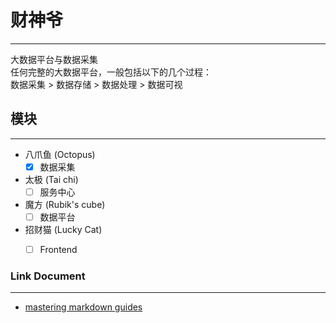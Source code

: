 # 财神爷

---
大数据平台与数据采集 \
任何完整的大数据平台，一般包括以下的几个过程：\
数据采集 > 数据存储 > 数据处理 > 数据可视

## 模块

---
* 八爪鱼 (Octopus)
  -[x] 数据采集
  
* 太极 (Tai chi)
  -[ ] 服务中心

* 魔方 (Rubik's cube)
  -[ ] 数据平台
  
* 招财猫 (Lucky Cat)
  -[ ] Frontend
  
  
  
  
  
  
### Link Document

---
  - [mastering markdown guides](https://guides.github.com/features/mastering-markdown) 


